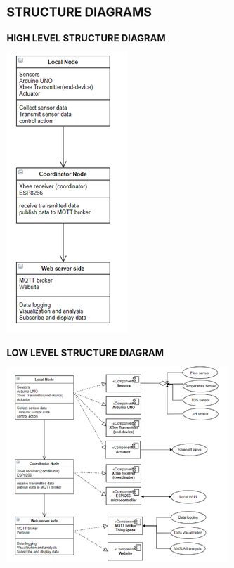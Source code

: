 # STRUCTURE DIAGRAMS

## HIGH LEVEL STRUCTURE DIAGRAM
![HL](https://github.com/Vigneshwar73/LTTS_270403_MiniProject/blob/main/2_Architecture/Structure%20Diagrams/HL_Structure.png)


## LOW LEVEL STRUCTURE DIAGRAM
![LL](https://github.com/Vigneshwar73/LTTS_270403_MiniProject/blob/main/2_Architecture/Structure%20Diagrams/LL_Structure.png)
